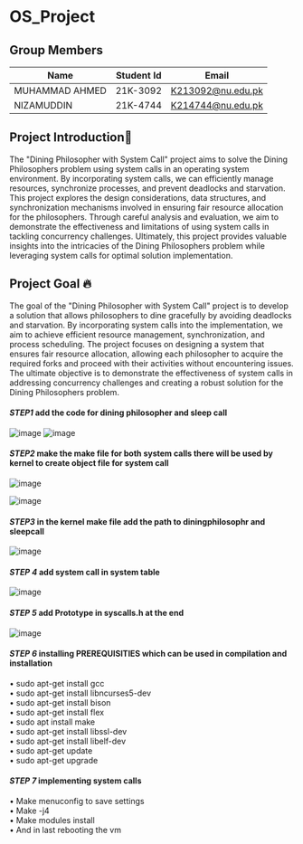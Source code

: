 # OS_Project

## Group Members
| Name  | Student Id | Email |
| ------------- | ------------- | ------------- |
| MUHAMMAD AHMED  | 21K-3092  | K213092@nu.edu.pk  |
| NIZAMUDDIN | 21K-4744  | K214744@nu.edu.pk  |

## Project Introduction👋

The "Dining Philosopher with System Call" project aims to solve the Dining Philosophers problem using system calls in an operating system environment. By incorporating system calls, we can efficiently manage resources, synchronize processes, and prevent deadlocks and starvation. This project explores the design considerations, data structures, and synchronization mechanisms involved in ensuring fair resource allocation for the philosophers. Through careful analysis and evaluation, we aim to demonstrate the effectiveness and limitations of using system calls in tackling concurrency challenges. Ultimately, this project provides valuable insights into the intricacies of the Dining Philosophers problem while leveraging system calls for optimal solution implementation.


## Project Goal 🔥

The goal of the "Dining Philosopher with System Call" project is to develop a solution that allows philosophers to dine gracefully by avoiding deadlocks and starvation. By incorporating system calls into the implementation, we aim to achieve efficient resource management, synchronization, and process scheduling. The project focuses on designing a system that ensures fair resource allocation, allowing each philosopher to acquire the required forks and proceed with their activities without encountering issues. The ultimate objective is to demonstrate the effectiveness of system calls in addressing concurrency challenges and creating a robust solution for the Dining Philosophers problem.

#### *STEP1* add the code for dining philosopher and sleep call 
  
![image](https://github.com/MuhammadAhmed3092/OS_Project/assets/125905421/7a4cc832-28a3-4039-bedf-ddb34d52d982)
![image](https://github.com/MuhammadAhmed3092/OS_Project/assets/125905421/5c281ef7-a903-4a33-942b-a98d48cdaef7)

#### *STEP2* make the make file for both system calls there will be used by kernel to create object file for system call

![image](https://github.com/MuhammadAhmed3092/OS_Project/assets/125905421/708e9102-354f-4485-9ba7-fa47373da790)

![image](https://github.com/MuhammadAhmed3092/OS_Project/assets/125905421/09b41e67-2839-4128-983b-28a2e13c3bda)

#### *STEP3* in the kernel make file add the path to diningphilosophr and sleepcall


![image](https://github.com/MuhammadAhmed3092/OS_Project/assets/125905421/0bb6f058-f60c-4169-81d0-0abb34af3993)

#### *STEP 4* add system call in system table  
![image](https://github.com/MuhammadAhmed3092/OS_Project/assets/125905421/f0cb621c-2173-4144-8830-27ceca46cc25)

#### *STEP 5* add Prototype in syscalls.h at the end
![image](https://github.com/MuhammadAhmed3092/OS_Project/assets/125905421/de52e72b-d7dd-447a-a6ec-c7063287a851)

#### *STEP 6*   installing PREREQUISITIES which can be used in compilation and installation  
• sudo apt-get install gcc  
• sudo apt-get install libncurses5-dev  
• sudo apt-get install bison  
• sudo apt-get install flex  
• sudo apt install make  
• sudo apt-get install libssl-dev  
• sudo apt-get install libelf-dev  
• sudo apt-get update  
• sudo apt-get upgrade  
#### *STEP 7* implementing system calls  
• Make menuconfig to save settings  
• Make -j4   
• Make modules install   
• And in last rebooting the vm  


